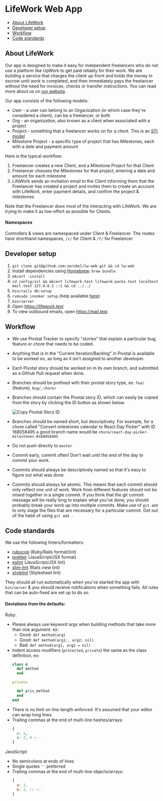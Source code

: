# LifeWork Web App

* [About LifeWork](#about-lifework)
* [Developer setup](#developer-setup)
* [Workflow](#workflow)
* [Code standards](#code-standards)

## About LifeWork

Our app is designed to make it easy for independent freelancers who do not use a platform like UpWork to get paid reliably for their work. We are building a service that charges the client up-front and holds the money in escrow until work is completed, and then immediately pays the freelancer without the need for invoices, checks or transfer instructions. You can read more about us on [our website](https://www.lifeworkonline.com/).

Our app consists of the following models:

* User - a user can belong to an Organization (in which case they're considered a client), can be a freelancer, or both
* Org - an organization, also known as a client when associated with a project
* Project - something that a freelancer works on for a client. This is an [STI model](https://guides.rubyonrails.org/association_basics.html#single-table-inheritance)
* Milestone Project - a specific type of project that has Milestones, each with a date and payment amount

Here is the typical workflow:

1. Freelancer creates a new Client, and a Milestone Project for that Client
1. Freelancer chooses the Milestones for that project, entering a date and amount for each milestone
1. LifeWork sends an invitation email to the Client informing them that the Freelancer has created a project and invites them to create an account with LifeWork, enter payment details, and confirm the project & milestones

Note that the Freelancer does most of the interacting with LifeWork. We are trying to make it as low-effort as possible for Clients.

#### Namespaces

Controllers & views are namespaced under Client & Freelancer. The routes have shorthand namespaces, `/c/` for Client & `/f/` for Freelancer.

## Developer setup

1. `git clone git@github.com:swrobel/lw-web.git && cd lw-web`
1. Install dependencies using [Homebrew](https://brew.sh/): `brew bundle`
1. `mkcert -install`
1. `cd config/ssl && mkcert lifework.test lifework-packs.test localhost mail.test 127.0.0.1 ::1 && cd ../../`
1. `bin/rails db:setup`
1. `rvmsudo invoker setup` (help available [here](http://invoker.codemancers.com/ruby_managers.html))
1. `bin/server`
1. Open https://lifework.test
1. To view outbound emails, open https://mail.test

## Workflow

* We use Pivotal Tracker to specify "stories" that explain a particular bug, feature or chore that needs to be coded.
* Anything that is in the "Current Iteration/Backlog" in Pivotal is available to be worked on, as long as it isn't assigned to another developer.
* Each Pivotal story should be worked on in its own branch, and submitted as a Github Pull request when done.
* Branches should be prefixed with their pivotal story type, ex: `fea/` (feature), `bug/`, `chore/`
* Branches should contain the Pivotal story ID, which can easily be copied from the story by clicking the ID button as shown below.

  ![Copy Pivotal Story ID](https://www.pivotaltracker.com/help/kb_assets/working_with_stories_2@2x.png)
* Branches should be named short, but descriptively. For example, for a chore called "Convert milestones calendar to React Day Picker" with ID 168058495 a good branch name would be `chore/react-day-picker-milestones-#168058495`
* Do not push directly to `master`
* Commit early, commit often! Don't wait until the end of the day to commit your work.
* Commits should always be descriptively named so that it's easy to figure out what was done.
* Commits should always be atomic. This means that each commit should only reflect one unit of work. Work from different features should not be mixed together in a single commit. If you think that the git commit message will be really long to explain what you've done, you should probably break your work up into multiple commits. Make use of `git add` to only stage the files that are necessary for a particular commit. Get out of the habit of using `git add .`

## Code standards

We use the following linters/formatters:

* [rubocop](https://docs.rubocop.org/en/stable/) (Ruby/Rails format/lint)
* [prettier](https://prettier.io/) (JavaScript/JSX format)
* [eslint](https://eslint.org/) (JavaScript/JSX lint)
* [slim-lint](https://github.com/sds/slim-lint) (Rails view lint)
* [stylelint](https://stylelint.io/) (Stylesheet lint)

They should all run automatically when you've started the app with `bin/server` & you should receive notifications when something fails. All rules that can be auto-fixed are set up to do so.

#### Deviations from the defaults:

Ruby:

* Please always use keyword args when building methods that take more than one argument. ex:
  * Good: `def method(arg)`
  * Good: `def method(arg1:, arg2: nil)`
  * Bad: `def method(arg1, arg2 = nil)`
* Indent access modifiers (`protected`, `private`) the same as the class definition, ex:
  ```ruby
  class A
    def method
    end

  private

    def priv_method
    end
  end
  ```
* There is no limit on line-length enforced. It's assumed that your editor can wrap long lines.
* Trailing commas at the end of multi-line hashes/arrays:
  ```ruby
  {
    a: 1,
    b: 2, # <--
  }
  ```

JavaScript:

* No semicolons at ends of lines
* Single quotes `''` preferred
* Trailing commas at the end of multi-line objects/arrays:
  ```js
  {
    a: 1,
    b: 2, // <--
  }
  ```
